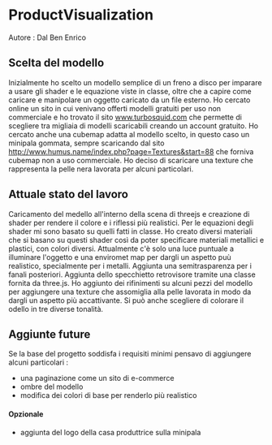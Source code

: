 # ProductVisualization
Autore : Dal Ben Enrico

## Scelta del modello
Inizialmente ho scelto un modello semplice di un freno a disco per imparare a usare gli shader e le equazione viste in classe, oltre che a capire come caricare e manipolare un oggetto caricato da un file esterno.
Ho cercato online un sito in cui venivano offerti modelli gratuiti per uso non commerciale e ho trovato il sito www.turbosquid.com che permette di scegliere tra migliaia di modelli scaricabili creando un account gratuito.
Ho cercato anche una cubemap adatta al modello scelto, in questo caso un minipala gommata, sempre scaricando dal sito  http://www.humus.name/index.php?page=Textures&start=88 che forniva cubemap non a uso commerciale.
Ho deciso di scaricare una texture che rappresenta la pelle nera lavorata per alcuni particolari.

## Attuale stato del lavoro
Caricamento del medello all'interno della scena di threejs e creazione di shader per rendere il colore e i riflessi più realistici.
Per le equazioni degli shader mi sono basato su quelli fatti in classe.
Ho creato diversi materiali che si basano su questi shader così da poter specificare materiali metallici e plastici, con colori diversi.
Attualmente c'è solo una luce puntuale a illuminare l'oggetto e una enviromet map per dargli un aspetto puù realistico, specialmente per i metalli.
Aggiunta una semitrasparenza per i fanali posteriori.
Aggiunta dello specchietto retrovisore tramite una classe fornita da three.js.
Ho aggiunto dei rifinimenti su alcuni pezzi del modello per aggiungere una texture che assomiglia alla pelle lavorata in modo da dargli un aspetto più accattivante.
Si può anche scegliere di colorare il odello in tre diverse tonalità.

## Aggiunte future
Se la base del progetto soddisfa i requisiti minimi pensavo di aggiungere alcuni particolari : 
- una paginazione come un sito di e-commerce
- ombre del modello
- modifica dei colori di base per renderlo più realistico

#### Opzionale
- aggiunta del logo della casa produttrice sulla minipala

